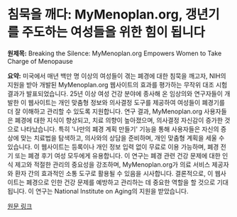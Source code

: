 # 침묵을 깨다: MyMenoplan.org, 갱년기를 주도하는 여성들을 위한 힘이 됩니다

**원제목:** Breaking the Silence: MyMenoplan.org Empowers Women to Take Charge of Menopause

**요약:** 미국에서 매년 백만 명 이상의 여성들이 겪는 폐경에 대한 침묵을 깨고자, NIH의 지원을 받아 개발된 MyMenoplan.org 웹사이트의 효과를 평가하는 무작위 대조 시험 결과가 발표되었습니다.  25년 이상 여성 건강 분야에 종사해 온 임상의와 연구자들이 개발한 이 웹사이트는 개인 맞춤형 정보와 의사결정 도구를 제공하여 여성들이 폐경기를 더 잘 이해하고 관리할 수 있도록 지원합니다. 연구 결과, MyMenoplan.org 사용자들은 폐경에 대한 지식이 향상되고, 치료 의향이 높아졌으며, 의사결정 자신감이 증가한 것으로 나타났습니다.  특히 '나만의 폐경 계획 만들기' 기능을 통해 사용자들은 자신의 증상에 맞는 치료법을 탐색하고, 의사와의 상담을 준비하며, 개인 맞춤형 계획을 세울 수 있습니다. 이 웹사이트는 등록이나 개인 정보 입력 없이 무료로 이용 가능하며, 폐경 전기 또는 폐경 후기 여성 모두에게 유용합니다.  이 연구는 폐경 관련 건강 문제에 대한 인식 제고와 적절한 관리의 중요성을 강조하며,  MyMenoplan.org가 의료 서비스 제공자와 환자 간의 효과적인 소통 도구로 활용될 수 있음을 시사합니다.  결론적으로, 이 웹사이트는 폐경으로 인한 건강 문제를 예방하고 관리하는 데 중요한 역할을 할 것으로 기대됩니다.  이 연구는 National Institute on Aging의 지원을 받았습니다.

[원문 링크](https://today.ucsd.edu/story/mymenoplan-empowers-women-menopause)
